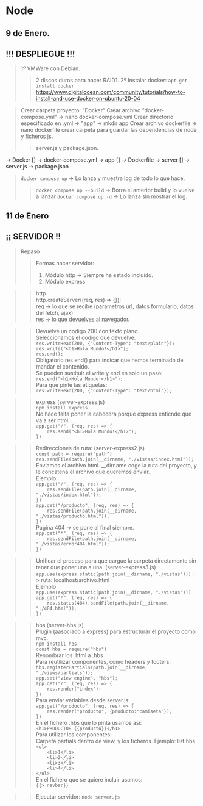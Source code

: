 # Node
 

## 9 de Enero. 
## !!! DESPLIEGUE !!!

> 1º VMWare con Debian.
>> 2 discos duros para hacer RAID1.
> 2º Instalar docker: `apt-get install docker`
>> https://www.digitalocean.com/community/tutorials/how-to-install-and-use-docker-on-ubuntu-20-04

> Crear carpeta proyecto: "Docker"
> Crear archivo "docker-compose.yml" -> nano docker-compose.yml
> Crear directorio especificado en .yml -> "app" -> mkdir app
> Crear archivo dockerfile -> nano dockerfile
> crear carpeta para guardar las dependencias de node y ficheros js.
>> server.js y package.json.


-> Docker []
    -> docker-compose.yml
    -> app []
        -> Dockerfile
        -> server []
            -> server.js
            -> package.json

> `docker compose up` -> Lo lanza y muestra log de todo lo que hace.
>> `docker compose up --build` -> Borra el anterior build y lo vuelve a lanzar
>> `docker compose up -d` -> Lo lanza sin mostrar el log.


## 11 de Enero
## ¡¡ SERVIDOR !!

> Repaso
>> Formas hacer servidor:
>> 1. Módulo http -> Siempre ha estado incluido.
>> 2. Módulo express 

>> http <br>
>> http.createServer((req, res) => {}); <br>
>> req -> lo que se recibe (parametros url, datos formulario, datos del fetch, ajax) <br>
>> res -> lo que devuelves al navegador. <br>

>> Devuelve un codigo 200 con texto plano. <br>
>> Seleccionamos el codigo que devuelve. <br>
>> `res.writeHead(200, {"Content-Type": "text/plain"});` <br>
>> `res.write("<h1>Hola Mundo!</h1>");` <br>
>> `res.end();` <br>
>> Obligatorio res.end() para indicar que hemos terminado de mandar el contenido. <br>
>> Se pueden sustituir el write y end en solo un paso: <br>
>> `res.end("<h1>Hola Mundo!</h1>");` <br>
>> Para que pinte las etiquetas: <br>
>> `res.writeHead(200, {"Content-Type": "text/html"});` <br>

>> express (server-express.js) <br>
>> `npm install express` <br>
>> No hace falta poner la cabecera porque express entiende que va a ser html. <br>
>> `app.get("/", (req, res) => {` <br>
>> `    res.send("<h1>Hola Mundo!</h1>");` <br>
>> `})` <br>

>> Redirecciones de ruta: (server-express2.js) <br>
>> `const path = require("path")` <br>
>> `res.sendFile(path.join(__dirname, "./vistas/index.html"));` <br>
>> Enviamos el archivo html. __dirname coge la ruta del proyecto, y le concatena el archivo que queremos enviar. <br>
>> Ejemplo: <br>
>> `app.get("/", (req, res) => {` <br>
>> `    res.sendFile(path.join(__dirname, "./vistas/index.html"));` <br>
>> `})` <br>
>> `app.get("/producto", (req, res) => {` <br>
>> `    res.sendFile(path.join(__dirname, "./vistas/producto.html"));` <br>
>> `})` <br>
>> Pagina 404 -> se pone al final siempre. <br>
>> `app.get("*", (req, res) => {` <br>
>> `    res.sendFile(path.join(__dirname, "./vistas/error404.html"));` <br>
>> `})` <br>

>> Unificar el proceso para que cargue la carpeta directamente sin tener que poner una a una. (server-express3.js) <br>
>> `app.use(express.static(path.join(__dirname, "./vistas")))` -> ruta: localhost/archivo.html <br>
>> Ejemplo <br>
>> `app.use(express.static(path.join(__dirname, "./vistas")))` <br>
>> `app.get("*", (req, res) => {` <br>
>> `    res.status(404).sendFile(path.join(__dirname, "./404.html"));` <br>
>> `})` <br>

>> hbs (server-hbs.js) <br>
>> Plugin (aasociado a express) para estructurar el proyecto como mvc. <br>
>> `npm install hbs` <br>
>> `const hbs = require("hbs")` <br>
>> Renombrar los .html a .hbs <br>
>> Para reutilizar componentes, como headers y footers. <br>
>> `hbs.registerPartials(path.join(__dirname, "./views/partials"));` <br>
>> `app.set("view engine", "hbs");` <br>
>> `app.get("/", (req, res) => {` <br>
>> `    res.render("index");` <br>
>> `})` <br>
>> Para enviar variables desde server.js: <br>
>> `app.get("/producto", (req, res) => {` <br>
>> `    res.render("producto", {producto:"camiseta"});` <br>
>> `})` <br>
>> En el fichero .hbs que lo pinta usamos asi: <br>
>> `<h1>PRODUCTOS {{producto}}</h1>` <br>
>> Para utilizar los componentes: <br>
>> Carpeta partials dentro de view, y los ficheros. Ejemplo: list.hbs <br>
>> `<ul>` <br>
>> `    <li>1</li>` <br>
>> `    <li>2</li>` <br>
>> `    <li>3</li>` <br>
>> `    <li>4</li>` <br>
>> `</ul>` <br>
>> En el fichero que se quiere incluir usamos: <br>
>> `{{> navbar}}` <br>


>> Ejecutar servidor: `node server.js`